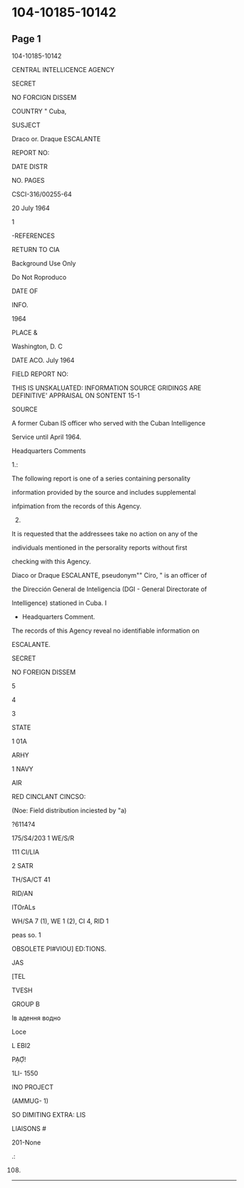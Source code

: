 # 104-10185-10142

## Page 1

104-10185-10142

CENTRAL INTELLICENCE AGENCY

SECRET

NO FORCIGN DISSEM

COUNTRY " Cuba,

SUSJECT

Draco or. Draque ESCALANTE

REPORT NO:

DATE DISTR

NO. PAGES

CSCI-316/00255-64

20 July 1964

1

-REFERENCES

RETURN TO CIA

Background Use Only

Do Not Roproduco

DATE OF

INFO.

1964

PLACE &

Washington, D. C

DATE ACO. July 1964

FIELD REPORT NO:

THIS IS UNSKALUATED: INFORMATION SOURCE GRIDINGS ARE DEFINITIVE' APPRAISAL ON SONTENT 15-1

SOURCE

A former Cuban IS officer who served with the Cuban Intelligence

Service until April 1964.

Headquarters Comments

1.:

The following report is one of a series containing personality

information provided by the source and includes supplemental

infpimation from the records of this Agency.

2.

It is requested that the addressees take no action on any of the

individuals mentioned in the persorality reports without first

checking with this Agency.

Diaco or Draque ESCALANTE, pseudonym"" Ciro, " is an officer of

the Dirección General de Inteligencia (DGI - General Directorate of

Intelligence) stationed in Cuba. I

- Headquarters Comment.

The records of this Agency reveal no identifiable information on

ESCALANTE.

SECRET

NO FOREIGN DISSEM

5

4

3

STATE

1 01A

ARHY

1 NAVY

AIR

RED CINCLANT CINCSO:

(Noe: Field distribution inciested by "a)

?6114?4

175/S4/203 1 WE/S/R

111 CI/LIA

2 SATR

TH/SA/CT 41

RID/AN

ITOrALs

WH/SA 7 (1), WE 1 (2), CI 4, RID 1

peas so. 1

OBSOLETE PI#VIOU] ED:TIONS.

JAS

[TEL

TVESH

GROUP B

Ів адення водно

Loce

L EBI2

PẠỢ!

1LI- 1550

INO PROJECT

(AMMUG- 1)

SO DIMITING EXTRA: LIS

LIAISONS #

201-None

.:

108.

---


